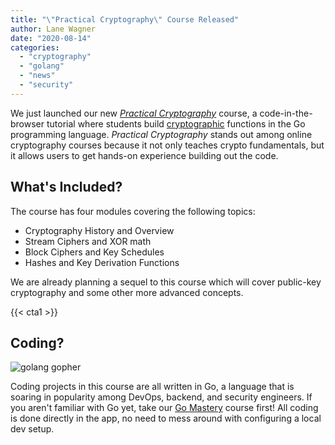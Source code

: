 ```yaml
---
title: "\"Practical Cryptography\" Course Released"
author: Lane Wagner
date: "2020-08-14"
categories: 
  - "cryptography"
  - "golang"
  - "news"
  - "security"
---
```


We just launched our new _[Practical Cryptography](https://boot.dev/practical-cryptography-course/)_ course, a code-in-the-browser tutorial where students build [cryptographic](/cryptography/what-is-cryptography/) functions in the Go programming language. _Practical Cryptography_ stands out among online cryptography courses because it not only teaches crypto fundamentals, but it allows users to get hands-on experience building out the code.

## What's Included?

The course has four modules covering the following topics:

- Cryptography History and Overview
- Stream Ciphers and XOR math
- Block Ciphers and Key Schedules
- Hashes and Key Derivation Functions

We are already planning a sequel to this course which will cover public-key cryptography and some other more advanced concepts.

{{< cta1 >}}

## Coding?

![golang gopher](/img/go-300x157.png)

Coding projects in this course are all written in Go, a language that is soaring in popularity among DevOps, backend, and security engineers. If you aren't familiar with Go yet, take our [Go Mastery](https://boot.dev/go-mastery/) course first! All coding is done directly in the app, no need to mess around with configuring a local dev setup.
